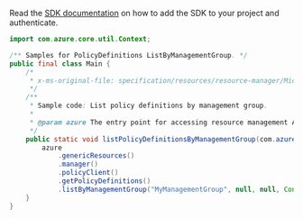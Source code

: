 Read the [SDK documentation](https://github.com/Azure/azure-sdk-for-java/blob/azure-resourcemanager_2.12.0/sdk/resourcemanager/azure-resourcemanager/README.md) on how to add the SDK to your project and authenticate.

```java
import com.azure.core.util.Context;

/** Samples for PolicyDefinitions ListByManagementGroup. */
public final class Main {
    /*
     * x-ms-original-file: specification/resources/resource-manager/Microsoft.Authorization/stable/2021-06-01/examples/listPolicyDefinitionsByManagementGroup.json
     */
    /**
     * Sample code: List policy definitions by management group.
     *
     * @param azure The entry point for accessing resource management APIs in Azure.
     */
    public static void listPolicyDefinitionsByManagementGroup(com.azure.resourcemanager.AzureResourceManager azure) {
        azure
            .genericResources()
            .manager()
            .policyClient()
            .getPolicyDefinitions()
            .listByManagementGroup("MyManagementGroup", null, null, Context.NONE);
    }
}
```
